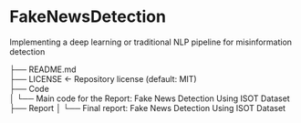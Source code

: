 # FakeNewsDetection
Implementing a deep learning or traditional NLP pipeline for misinformation detection


├── README.md  
├── LICENSE <- Repository license (default: MIT)  
├── Code  
│   └── Main code for the Report: Fake News Detection Using ISOT Dataset
├── Report 
│   └── Final report: Fake News Detection Using ISOT Dataset
